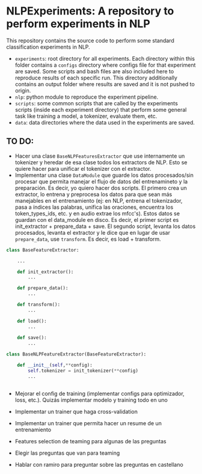 # NLPExperiments: A repository to perform experiments in NLP

This repository contains the source code to perform some standard classification experiments in NLP. 

* `experiments`: root directory for all experiments. Each directory within this folder contains a `configs` directory where configs file for that experiment are saved. Some scripts and bash files are also included here to reproduce results of each specific run. This directory additionally contains an output folder where results are saved and it is not pushed to origin.
* `nlp`: python module to reproduce the experiment pipeline.
* `scripts`: some common scripts that are called by the experiments scripts (inside each experiment directory) that perform some general task like training a model, a tokenizer, evaluate them, etc.
* `data`: data directories where the data used in the experiments are saved.


## TO DO:

* Hacer una clase `BaseNLPFeaturesExtractor` que use internamente un tokenizer y heredar de esa clase todos los extractors de NLP. Esto se quiere hacer para unificar el tokenizer con el extractor. 
* Implementar una clase `DataModule` que guarde los datos procesados/sin procesar que permita manejar el flujo de datos del entrenamineto y la preparación. Es decir, yo quiero hacer dos scripts. El primero crea un extractor, lo entrena y preprocesa los datos para que sean más manejables en el entrenamiento (ej: en NLP, entrena el tokenizador, pasa a índices las palabras, unifica las oraciones, encuentra los token_types_ids, etc. y en audio extrae los mfcc's). Estos datos se guardan con el data_module en disco. Es decir, el primer script es init_extractor + prepare_data + save. El segundo script, levanta los datos procesados, levanta el extractor y le dice que en lugar de usar `prepare_data`, use `transform`. Es decir, es load + transform.

```Python
class BaseFeatureExtractor:

    ...

    def init_extractor():
        ...

    def prepare_data():
        ...

    def transform():
        ...

    def load():
        ...
    
    def save():
        ...

class BaseNLPFeatureExtractor(BaseFeatureExtractor):

    def __init__(self,**config):
        self.tokenizer = init_tokenizer(**config)
        ...
    
```

* Mejorar el config de training (implementar configs para optimizador, loss, etc.). Quizás implementar modelo y training todo en uno
* Implementar un trainer que haga cross-validation
* Implementar un trainer que permita hacer un resume de un entrenamiento

* Features selection de teaming para algunas de las preguntas
* Elegir las preguntas que van para teaming
* Hablar con ramiro para preguntar sobre las preguntas en castellano
